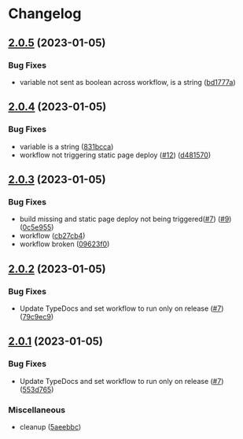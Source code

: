 # Changelog

## [2.0.5](https://github.com/monerium/sdk/compare/v2.0.4...v2.0.5) (2023-01-05)


### Bug Fixes

* variable not sent as boolean across workflow, is a string ([bd1777a](https://github.com/monerium/sdk/commit/bd1777a332c573862d199beb5fcbe4ad764a6c23))

## [2.0.4](https://github.com/monerium/sdk/compare/v2.0.3...v2.0.4) (2023-01-05)


### Bug Fixes

* variable is a string ([831bcca](https://github.com/monerium/sdk/commit/831bcca6b1b646dc4a537790fe07d1195903a070))
* workflow not triggering static page deploy ([#12](https://github.com/monerium/sdk/issues/12)) ([d481570](https://github.com/monerium/sdk/commit/d48157046a65b46a31e75d1212158a9178f509e1))

## [2.0.3](https://github.com/monerium/sdk/compare/v2.0.2...v2.0.3) (2023-01-05)

### Bug Fixes

- build missing and static page deploy not being triggered([#7](https://github.com/monerium/sdk/issues/7)) ([#9](https://github.com/monerium/sdk/issues/9)) ([0c5e955](https://github.com/monerium/sdk/commit/0c5e955a9823c9d2c79cac5d21120fa49ce79741))
- workflow ([cb27cb4](https://github.com/monerium/sdk/commit/cb27cb484e6f46beb379d9e46d1874c436eb7208))
- workflow broken ([09623f0](https://github.com/monerium/sdk/commit/09623f0eee78535ee5e3712e6009e44c6082bbd7))

## [2.0.2](https://github.com/monerium/sdk/compare/v2.0.1...v2.0.2) (2023-01-05)

### Bug Fixes

- Update TypeDocs and set workflow to run only on release ([#7](https://github.com/monerium/sdk/issues/7)) ([79c9ec9](https://github.com/monerium/sdk/commit/79c9ec9e7a68ccfb4d9debaacbc9b7b90be0fcde))

## [2.0.1](https://github.com/monerium/sdk/compare/v2.0.0...v2.0.1) (2023-01-05)

### Bug Fixes

- Update TypeDocs and set workflow to run only on release ([#7](https://github.com/monerium/sdk/issues/7)) ([553d765](https://github.com/monerium/sdk/commit/553d765a4a40c807de6628b31b59ddf3064f89a4))

### Miscellaneous

- cleanup ([5aeebbc](https://github.com/monerium/sdk/commit/5aeebbca9a53592e7229168ad66849113638d070))
